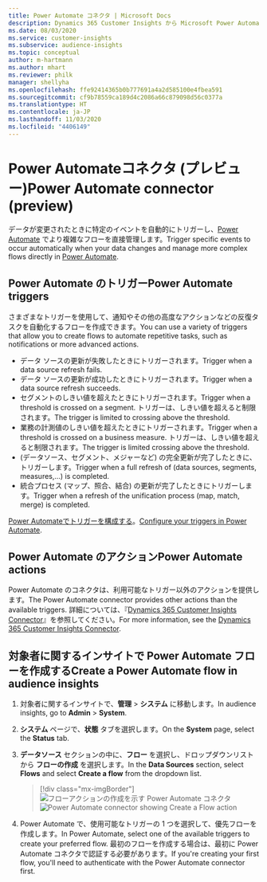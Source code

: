 ```yaml
---
title: Power Automate コネクタ | Microsoft Docs
description: Dynamics 365 Customer Insights から Microsoft Power Automate でフローを作成します。
ms.date: 08/03/2020
ms.service: customer-insights
ms.subservice: audience-insights
ms.topic: conceptual
author: m-hartmann
ms.author: mhart
ms.reviewer: philk
manager: shellyha
ms.openlocfilehash: ffe92414365b0b777691a4a2d585100e4fbea591
ms.sourcegitcommit: cf9b78559ca189d4c2086a66c879098d56c0377a
ms.translationtype: HT
ms.contentlocale: ja-JP
ms.lasthandoff: 11/03/2020
ms.locfileid: "4406149"
---
```

# <a name="power-automate-connector-preview"></a><span data-ttu-id="bfa64-103">Power Automateコネクタ (プレビュー)</span><span class="sxs-lookup"><span data-stu-id="bfa64-103">Power Automate connector (preview)</span></span>

<span data-ttu-id="bfa64-104">データが変更されたときに特定のイベントを自動的にトリガーし、[Power Automate](https://flow.microsoft.com/) でより複雑なフローを直接管理します。</span><span class="sxs-lookup"><span data-stu-id="bfa64-104">Trigger specific events to occur automatically when your data changes and manage more complex flows directly in [Power Automate](https://flow.microsoft.com/).</span></span>

## <a name="power-automate-triggers"></a><span data-ttu-id="bfa64-105">Power Automate のトリガー</span><span class="sxs-lookup"><span data-stu-id="bfa64-105">Power Automate triggers</span></span>

<span data-ttu-id="bfa64-106">さまざまなトリガーを使用して、通知やその他の高度なアクションなどの反復タスクを自動化するフローを作成できます。</span><span class="sxs-lookup"><span data-stu-id="bfa64-106">You can use a variety of triggers that allow you to create flows to automate repetitive tasks, such as notifications or more advanced actions.</span></span> 

- <span data-ttu-id="bfa64-107">データ ソースの更新が失敗したときにトリガーされます。</span><span class="sxs-lookup"><span data-stu-id="bfa64-107">Trigger when a data source refresh fails.</span></span> 
- <span data-ttu-id="bfa64-108">データ ソースの更新が成功したときにトリガーされます。</span><span class="sxs-lookup"><span data-stu-id="bfa64-108">Trigger when a data source refresh succeeds.</span></span>
- <span data-ttu-id="bfa64-109">セグメントのしきい値を超えたときにトリガーされます。</span><span class="sxs-lookup"><span data-stu-id="bfa64-109">Trigger when a threshold is crossed on a segment.</span></span> <span data-ttu-id="bfa64-110">トリガーは、しきい値を超えると制限されます。</span><span class="sxs-lookup"><span data-stu-id="bfa64-110">The trigger is limited to crossing above the threshold.</span></span>
- <span data-ttu-id="bfa64-111">業務の計測値のしきい値を超えたときにトリガーされます。</span><span class="sxs-lookup"><span data-stu-id="bfa64-111">Trigger when a threshold is crossed on a business measure.</span></span> <span data-ttu-id="bfa64-112">トリガーは、しきい値を超えると制限されます。</span><span class="sxs-lookup"><span data-stu-id="bfa64-112">The trigger is limited crossing above the threshold.</span></span>
- <span data-ttu-id="bfa64-113">(データソース、セグメント、メジャーなど) の完全更新が完了したときに、トリガーします。</span><span class="sxs-lookup"><span data-stu-id="bfa64-113">Trigger when a full refresh of (data sources, segments, measures,...) is completed.</span></span>
- <span data-ttu-id="bfa64-114">統合プロセス (マップ、照合、結合) の更新が完了したときにトリガーします。</span><span class="sxs-lookup"><span data-stu-id="bfa64-114">Trigger when a refresh of the unification process (map, match, merge) is completed.</span></span>

<span data-ttu-id="bfa64-115">[Power Automateでトリガーを構成する](https://flow.microsoft.com/connectors/shared_customerinsights/dynamics-365-customer-insights-connector/)。</span><span class="sxs-lookup"><span data-stu-id="bfa64-115">[Configure your triggers in Power Automate](https://flow.microsoft.com/connectors/shared_customerinsights/dynamics-365-customer-insights-connector/).</span></span>

## <a name="power-automate-actions"></a><span data-ttu-id="bfa64-116">Power Automate  のアクション</span><span class="sxs-lookup"><span data-stu-id="bfa64-116">Power Automate actions</span></span>
<span data-ttu-id="bfa64-117">Power Automate のコネクタは、利用可能なトリガー以外のアクションを提供します。</span><span class="sxs-lookup"><span data-stu-id="bfa64-117">The Power Automate connector provides other actions than the available triggers.</span></span> <span data-ttu-id="bfa64-118">詳細については、『[Dynamics 365 Customer Insights Connector](https://docs.microsoft.com/connectors/customerinsights/)』を参照してください。</span><span class="sxs-lookup"><span data-stu-id="bfa64-118">For more information, see the [Dynamics 365 Customer Insights Connector](https://docs.microsoft.com/connectors/customerinsights/).</span></span>

## <a name="create-a-power-automate-flow-in-audience-insights"></a><span data-ttu-id="bfa64-119">対象者に関するインサイトで Power Automate フローを作成する</span><span class="sxs-lookup"><span data-stu-id="bfa64-119">Create a Power Automate flow in audience insights</span></span>

1. <span data-ttu-id="bfa64-120">対象者に関するインサイトで、**管理** > **システム** に移動します。</span><span class="sxs-lookup"><span data-stu-id="bfa64-120">In audience insights, go to **Admin** > **System**.</span></span>

1. <span data-ttu-id="bfa64-121">**システム** ページで、**状態** タブを選択します。</span><span class="sxs-lookup"><span data-stu-id="bfa64-121">On the **System** page, select the **Status** tab.</span></span>

1. <span data-ttu-id="bfa64-122">**データソース** セクションの中に、**フロー** を選択し、ドロップダウンリストから **フローの作成** を選択します。</span><span class="sxs-lookup"><span data-stu-id="bfa64-122">In the **Data Sources** section, select **Flows** and select **Create a flow** from the dropdown list.</span></span>
   > [!div class="mx-imgBorder"]
   > <span data-ttu-id="bfa64-123">![フローアクションの作成を示す Power Automate コネクタ](media/power-automate-connector-create-flow.png "フロー アクションの作成を示す Power Automate コネクタ")</span><span class="sxs-lookup"><span data-stu-id="bfa64-123">![Power Automate connector showing Create a Flow action](media/power-automate-connector-create-flow.png "Power Automate connector showing Create a Flow action")</span></span>

1. <span data-ttu-id="bfa64-124">Power Automate で、使用可能なトリガーの 1 つを選択して、優先フローを作成します。</span><span class="sxs-lookup"><span data-stu-id="bfa64-124">In Power Automate, select one of the available triggers to create your preferred flow.</span></span> <span data-ttu-id="bfa64-125">最初のフローを作成する場合は、最初に Power Automate コネクタで認証する必要があります。</span><span class="sxs-lookup"><span data-stu-id="bfa64-125">If you're creating your first flow, you'll need to authenticate with the Power Automate connector first.</span></span>
